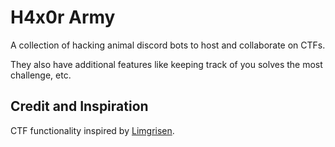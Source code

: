 # H4x0r Army

A collection of hacking animal discord bots to host and collaborate on CTFs.

They also have additional features like keeping track of you solves the most challenge, etc.

## Credit and Inspiration
CTF functionality inspired by [Limgrisen](https://github.com/Jutlandia/Limgrisen).
